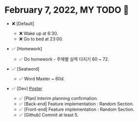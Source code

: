 # February 7, 2022, MY TODO 🚀

- ❌ [Default]

  - ❌ Wake up at 6:30.
  - ❌ Go to bed at 23:00.

- ✅ [Homework]

  - ✅ Do homework - 주제별 실력 다지기 60 ~ 72.

- ✅ [Seatword]

  - ✅ Word Master ~ 60d.

- ✅ [Dev] [Poster](https://github.com/Novelier-Webbelier/poster)

  - ✅ [Plan] Interim planning confirmation.
  - ✅ [Back-end] Feature implementation : Random Section.
  - ✅ [Front-end] Feature implementation : Random Section.
  - ✅ [Github] Commit at least 5.
